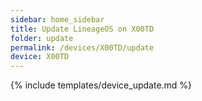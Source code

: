 ```yaml
---
sidebar: home_sidebar
title: Update LineageOS on X00TD
folder: update
permalink: /devices/X00TD/update
device: X00TD
---
```

{% include templates/device_update.md %}
